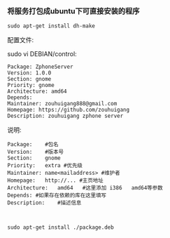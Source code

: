 ### 将服务打包成ubuntu下可直接安装的程序

	sudo apt-get install dh-make
	

	
配置文件:

sudo vi DEBIAN/control:

	Package: ZphoneServer
	Version: 1.0.0
	Section: gnome
	Priority: gnome
	Architecture: amd64
	Depends:
	Maintainer: zouhuigang888@gmail.com
	Homepage: https://github.com/zouhuigang
	Description: zouhuigang zphone server



说明:

	Package:	#包名
	Version:	#版本号
	Section:	gnome
	Priority:	extra #优先级
	Maintainer:	name<mailaddress> #维护者
	Homepage:	http://... #主页地址
	Architecture:	amd64   #这里添加 i386   amd64等参数
	Depends: #如果存在依赖的库在这里填写
	Description:	#描述信息


	
	sudo apt-get install ./package.deb